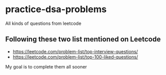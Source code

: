 # practice-dsa-problems
All kinds of questions from leetcode 

## Following these two list mentioned on Leetcode 
- https://leetcode.com/problem-list/top-interview-questions/
- https://leetcode.com/problem-list/top-100-liked-questions/

My goal is to complete them all sooner 
